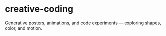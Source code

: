 # creative-coding
Generative posters, animations, and code experiments — exploring shapes, color, and motion.
